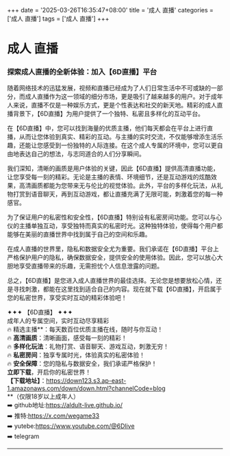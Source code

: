 +++
date = '2025-03-26T16:35:47+08:00'
title = '成人 直播'
categories = ['成人 直播']
tags = ['成人 直播']
+++

# 成人 直播

### 探索成人直播的全新体验：加入【6D直播】平台

随着网络技术的迅猛发展，视频和直播已经成为了人们日常生活中不可或缺的一部分，而成人直播作为这一领域的细分市场，更是吸引了越来越多的用户。对于成年人来说，直播不仅是一种娱乐方式，更是个性表达和社交的新天地。精彩的成人直播背景下，【6D直播】为用户提供了一个独特、私密且多样化的互动平台。

在【6D直播】中，您可以找到海量的优质主播，他们每天都会在平台上进行直播，从而让您体验到真实、精彩的互动。与主播的实时交流，不仅能够增添生活乐趣，还能让您感受到一份独特的人际连接。在这个成人专属的环境中，您可以更自由地表达自己的想法，与志同道合的人们分享瞬间。

我们深知，清晰的画质是用户体验的关键，因此【6D直播】提供高清直播功能，让您享受每一刻的精彩。无论是主播的表情、环境细节，还是互动游戏的炫酷效果，高清画质都能为您带来无与伦比的视觉体验。此外，平台的多样化玩法，从礼物打赏到语音聊天，再到互动游戏，都让直播充满了无限可能，刺激着您的每一种感官。

为了保证用户的私密性和安全性，【6D直播】特别设有私密房间功能。您可以与心仪的主播单独互动，享受独特而真实的私密时光。这种独特体验，使得每个用户都能够在美丽的直播世界中找到属于自己的空间和乐趣。

在成人直播的世界里，隐私和数据安全尤为重要。我们承诺在【6D直播】平台上严格保护用户的隐私，确保数据安全，提供安全的使用体验。因此，您可以放心大胆地享受直播带来的乐趣，无需担忧个人信息泄露的问题。

总之，【6D直播】是您进入成人直播世界的最佳选择。无论您是想要放松心情，还是寻找刺激，都能在这里找到适合自己的内容。现在就下载【6D直播】，开启属于您的私密世界，享受实时互动的精彩体验吧！

✦✦✦ 【6D直播】 ✦✦✦  
成年人的专属空间，实时互动尽享精彩  
🔥 精选主播**：每天数百位优质主播在线，随时与你互动！  
🔥 **高清画质**：清晰画面，感受每一刻的精彩！  
🔥 **多样化玩法**：礼物打赏、语音聊天、游戏互动，刺激无穷！  
🔥 **私密房间**：独享专属时光，体验真实的私密体验！  
🔥 **安全保障**：您的隐私与数据安全，我们承诺严格保护！  
**立即下载**，开启你的私密世界！  
**【下载地址】**：https://down123.s3.ap-east-1.amazonaws.com/down/down.html?channelCode=blog  
**（仅限18岁以上成年人）  
➡️ github地址:https://aldult-live.github.io/  
➡️ 推特:https://x.com/wegame33  
➡️ yutebe:https://www.youtube.com/@6Dlive  
➡️ telegram  

---
